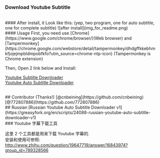 ### Download Youtube Subtitle

<br>
#### After install, it Look like this:
(yep, two program, one for auto subtitle, one for complete subtitle)
![after install](img_for_readme.png)

<br>
#### Usage
First, you need use [Chrome](https://www.google.com/chrome/browser/)(Web browser) and [Tampermonkey](https://chrome.google.com/webstore/detail/tampermonkey/dhdgffkkebhmkfjojejmpbldmpobfkfo?utm_source=chrome-ntp-icon) (Tampermonkey is Chrome extension)


Then, Open 2 link below and Install:

[Youtube Subtitle Downloader](https://greasyfork.org/scripts/5368-youtube-subtitle-downloader-v2)<br/>
[Youtube Auto Subtitle Downloader](https://greasyfork.org/scripts/5367-youtube-auto-subtitle-downloader)<br/>

<br/>
## Contributor (Thanks!)
[@cnbeining](https://github.com/cnbeining)    
[@772807886](https://github.com/772807886)    

<br>
## Russian
[Russian Youtube Auto Subtitle Downloader v1](https://greasyfork.org/en/scripts/24088-russian-youtube-auto-subtitle-downloader-v1)


<br>
### Youtube 字幕下载工具

这里 2 个工具都是用来下载 Youtube 字幕的.  
安装和使用可参照:
http://www.zhihu.com/question/19647719/answer/16843974?group_id=789328566

